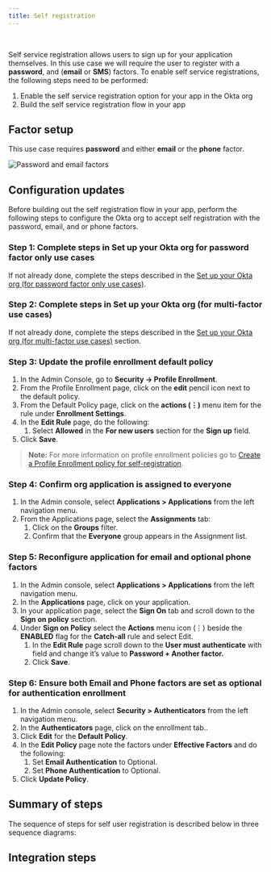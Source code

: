 ```yaml
---
title: Self registration
---
```


<div class="oie-embedded-sdk">

<ApiLifecycle access="ie" /><br>

<StackSelector class="cleaner-selector"/>

Self service registration allows users to sign up for your application themselves.
In this use case we will require the user to register with a **password**,
and (**email** or **SMS**) factors. To enable self service registrations, the
following steps need to be performed:

1. Enable the self service registration option for your app in the Okta org
1. Build the self service registration flow in your app

## Factor setup

This use case requires **password** and either **email**
or the **phone** factor.

<div class="common-image-format">

![Password and email factors](/img/oie-embedded-sdk/factor-password-email-or-phone.png
 "Password and email factors")

</div>

## Configuration updates

Before building out the self registration flow in your app, perform the
following steps to configure the Okta org to accept self registration with
the password, email, and or phone factors.

### Step 1:  Complete steps in Set up your Okta org for password factor only use cases

If not already done, complete the steps described in the
[Set up your Okta org (for password factor only use cases)](/docs/guides/oie-embedded-common-org-setup/aspnet/main/#set-up-your-okta-org-for-password-factor-only-use-cases).

### Step 2:  Complete steps in Set up your Okta org (for multi-factor use cases)

If not already done, complete the steps described in the
[Set up your Okta org (for multi-factor use cases)](/docs/guides/oie-embedded-common-org-setup/aspnet/main/#set-up-your-okta-org-for-multi-factor-use-cases) section.

### Step 3:  Update the profile enrollment default policy

1. In the Admin Console, go to **Security -> Profile Enrollment**.
1. From the Profile Enrollment page, click on the **edit** pencil icon
   next to the default policy.
1. From the Default Policy page, click on the **actions (⋮)** menu item for
   the rule under **Enrollment Settings**.
1. In the **Edit Rule** page, do the following:
   1. Select **Allowed** in the **For new users** section for the **Sign up**
      field.
1. Click **Save**.

> **Note:** For more information on profile enrollment policies go to
 [Create a Profile Enrollment policy for self-registration](https://help.okta.com/en/oie/Content/Topics/identity-engine/policies/create-profile-enrollment-policy-sr.htm).

### Step 4:  Confirm org application is assigned to everyone

1. In the Admin console, select **Applications > Applications** from the left
   navigation menu.
1. From the Applications page, select the **Assignments** tab:
   1. Click on the **Groups** filter.
   1. Confirm that the **Everyone** group appears in the Assignment list.

### Step 5:  Reconfigure application for email and optional phone factors

1. In the Admin console, select **Applications > Applications** from the left
   navigation menu.
1. In the **Applications** page, click on your application.
1. In your application page, select the **Sign On** tab and scroll down to the
   **Sign on policy** section.
1. Under **Sign on Policy** select the **Actions** menu icon (⋮) beside the
   **ENABLED** flag for the **Catch-all** rule and select Edit.
   1. In the **Edit Rule** page scroll down to the **User must authenticate**
      with field and change it’s value to **Password + Another factor.**
   1. Click **Save**.

### Step 6:  Ensure both Email and Phone factors are set as optional for authentication enrollment

1. In the Admin console, select **Security > Authenticators** from the left navigation menu.
1. In the **Authenticators** page, click on the enrollment tab..
1. Click **Edit** for the **Default Policy**.
1. In the **Edit Policy** page note the factors under **Effective Factors** and do the following:
   1. Set **Email Authentication** to Optional.
   1. Set **Phone Authentication** to Optional.
1. Click **Update Policy**.

## Summary of steps

The sequence of steps for self user registration is described below in three sequence diagrams:

<StackSelector snippet="summaryofsteps" noSelector />

## Integration steps

<StackSelector snippet="integrationsteps" noSelector />


</div>
